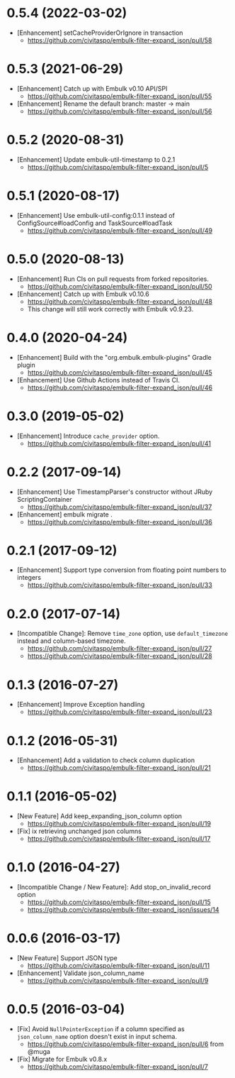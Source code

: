0.5.4 (2022-03-02)
==================

- [Enhancement] setCacheProviderOrIgnore in transaction
  - https://github.com/civitaspo/embulk-filter-expand_json/pull/58

0.5.3 (2021-06-29)
==================
- [Enhancement] Catch up with Embulk v0.10 API/SPI
  - https://github.com/civitaspo/embulk-filter-expand_json/pull/55
- [Enhancement] Rename the default branch: master -> main
  - https://github.com/civitaspo/embulk-filter-expand_json/pull/56

0.5.2 (2020-08-31)
==================
- [Enhancement] Update embulk-util-timestamp to 0.2.1
  - https://github.com/civitaspo/embulk-filter-expand_json/pull/5

0.5.1 (2020-08-17)
==================
- [Enhancement] Use embulk-util-config:0.1.1 instead of ConfigSource#loadConfig and TaskSource#loadTask
  - https://github.com/civitaspo/embulk-filter-expand_json/pull/49

0.5.0 (2020-08-13)
==================
- [Enhancement] Run CIs on pull requests from forked repositories.
  - https://github.com/civitaspo/embulk-filter-expand_json/pull/50
- [Enhancement] Catch up with Embulk v0.10.6
  - https://github.com/civitaspo/embulk-filter-expand_json/pull/48
  - This change will still work correctly with Embulk v0.9.23.

0.4.0 (2020-04-24)
==================
- [Enhancement] Build with the "org.embulk.embulk-plugins" Gradle plugin
  - https://github.com/civitaspo/embulk-filter-expand_json/pull/45
- [Enhancement] Use Github Actions instead of Travis CI.
  - https://github.com/civitaspo/embulk-filter-expand_json/pull/46

0.3.0 (2019-05-02)
==================
- [Enhancement] Introduce `cache_provider` option.
  - https://github.com/civitaspo/embulk-filter-expand_json/pull/41

0.2.2 (2017-09-14)
==================
- [Enhancement] Use TimestampParser's constructor without JRuby ScriptingContainer
  - https://github.com/civitaspo/embulk-filter-expand_json/pull/37
- [Enhancement] embulk migrate .
  - https://github.com/civitaspo/embulk-filter-expand_json/pull/36

0.2.1 (2017-09-12)
==================
- [Enhancement] Support type conversion from floating point numbers to integers
  - https://github.com/civitaspo/embulk-filter-expand_json/pull/33

0.2.0 (2017-07-14)
==================
- [Incompatible Change]: Remove `time_zone` option, use `default_timezone` instead and column-based timezone.
  - https://github.com/civitaspo/embulk-filter-expand_json/pull/27
  - https://github.com/civitaspo/embulk-filter-expand_json/pull/28


0.1.3 (2016-07-27)
==================
- [Enhancement] Improve Exception handling
  - https://github.com/civitaspo/embulk-filter-expand_json/pull/23

0.1.2 (2016-05-31)
==================
- [Enhancement] Add a validation to check column duplication
  - https://github.com/civitaspo/embulk-filter-expand_json/pull/21

0.1.1 (2016-05-02)
==================
- [New Feature] Add keep_expanding_json_column option
  - https://github.com/civitaspo/embulk-filter-expand_json/pull/19
- [Fix] ix retrieving unchanged json columns
  - https://github.com/civitaspo/embulk-filter-expand_json/pull/17

0.1.0 (2016-04-27)
==================
- [Incompatible Change / New Feature]: Add stop_on_invalid_record option
  - https://github.com/civitaspo/embulk-filter-expand_json/pull/15
  - https://github.com/civitaspo/embulk-filter-expand_json/issues/14

0.0.6 (2016-03-17)
==================
- [New Feature] Support JSON type
  - https://github.com/civitaspo/embulk-filter-expand_json/pull/11
- [Enhancement] Validate json_column_name
  - https://github.com/civitaspo/embulk-filter-expand_json/pull/9

0.0.5 (2016-03-04)
==================
- [Fix] Avoid `NullPointerException` if a column specified as `json_column_name` option doesn't exist in input schema.
  - https://github.com/civitaspo/embulk-filter-expand_json/pull/6 from @muga
- [Fix] Migrate for Embulk v0.8.x
  - https://github.com/civitaspo/embulk-filter-expand_json/pull/7
